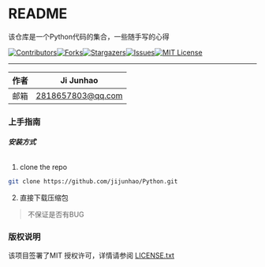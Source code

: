 # README

该仓库是一个Python代码的集合，一些随手写的心得

[![Contributors][contributors-shield]][contributors-url][![Forks][forks-shield]][forks-url][![Stargazers][stars-shield]][stars-url][![Issues][issues-shield]][issues-url][![MIT License][license-shield]][license-url]

****

| 作者 | Ji Junhao         |
| ---- | ----------------- |
| 邮箱 | 2818657803@qq.com |

### 上手指南

###### **安装方式**

1. clone the repo

```sh
git clone https://github.com/jijunhao/Python.git
```

2. 直接下载压缩包

> 不保证是否有BUG

### 版权说明

该项目签署了MIT 授权许可，详情请参阅 [LICENSE.txt](https://github.com/jijunhao/Python/blob/main/LICENSE)

<!-- links -->

[your-project-path]:jijunhao/Python
[contributors-shield]: https://img.shields.io/github/contributors/jijunhao/Python.svg?style=flat-square
[contributors-url]: https://github.com/jijunhao/Python/graphs/contributors
[forks-shield]: https://img.shields.io/github/forks/jijunhao/Python.svg?style=flat-square
[forks-url]: https://github.com/jijunhao/Python/network/members
[stars-shield]: https://img.shields.io/github/stars/jijunhao/Python.svg?style=flat-square
[stars-url]: https://github.com/jijunhao/Python/stargazers
[issues-shield]: https://img.shields.io/github/issues/jijunhao/Python.svg?style=flat-square
[issues-url]: https://img.shields.io/github/issues/jijunhao/Python.svg
[license-shield]: https://img.shields.io/github/license/jijunhao/Python.svg?style=flat-square
[license-url]: https://github.com/jijunhao/Python/blob/master/LICENSE.txt
